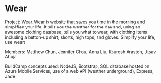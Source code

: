 Wear
====
Project: Wear. 
Wear is website that saves you time in the morning and simplifies your life. It tells you the weather for the day and, using an awesome clothing database, tells you what to wear, with clothing items including a button-up shirt, shorts, high tops, and gloves. Simplify your life, use Wear!

Members: Matthew Chun, Jennifer Chou, Anna Liu, Kourosh Arasteh, Utsav Ahuja

BuildCamp concepts used: NodeJS, Bootstrap, SQL database hosted on Azure Mobile Services, use of a web API (weather underground), Express, Jade

